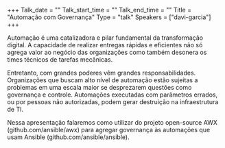 +++
Talk_date = ""
Talk_start_time = ""
Talk_end_time = ""
Title = "Automação com Governança"
Type = "talk"
Speakers = ["davi-garcia"]
+++

Automação é uma catalizadora e pilar fundamental da transformação digital. A capacidade de realizar entregas rápidas e eficientes não só agrega valor ao negócio das organizações como também desonera os times técnicos de tarefas mecânicas.

Entretanto, com grandes poderes vêm grandes responsabilidades. Organizações que buscam alto nível de automação estão sujeitas a problemas em uma escala maior se desprezarem questões como governança e controle. Automações executadas com parâmetros errados, ou por pessoas não autorizadas, podem gerar destruição na infraestrutura de TI.

Nessa apresentação falaremos como utilizar do projeto open-source AWX (github.com/ansible/awx) para agregar governança às automações que usam Ansible (github.com/ansible/ansible).
	
